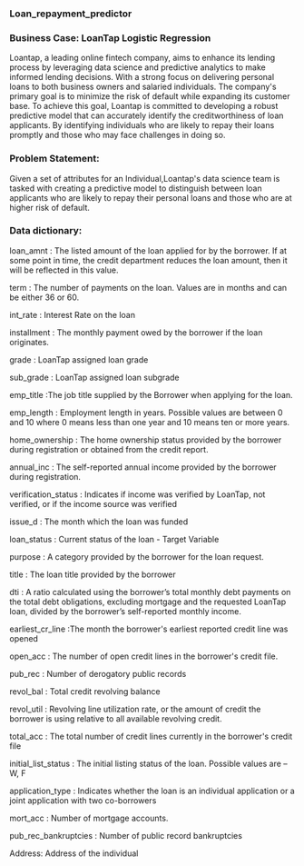 ### Loan_repayment_predictor

### Business Case: LoanTap Logistic Regression

Loantap, a leading online fintech company, aims to enhance its lending process by leveraging data science and predictive analytics to make informed 
lending decisions. With a strong focus on delivering personal loans to both business owners and salaried individuals.
The company's primary goal is to minimize the risk of default while expanding its customer base.
To achieve this goal, Loantap is committed to developing a robust predictive model that can accurately identify the 
creditworthiness of loan applicants. By identifying individuals who are likely to repay their loans promptly and those
who may face challenges in doing so.
### Problem Statement:

Given a set of attributes for an Individual,Loantap's data science team is tasked with creating a predictive model
to distinguish between loan applicants who are likely to repay their personal loans and those who are at higher risk of default.

### Data dictionary:
loan_amnt : The listed amount of the loan applied for by the borrower. If at some point in time, the credit department reduces the loan amount, then it will be reflected in this value.

term : The number of payments on the loan. Values are in months and can be either 36 or 60.

int_rate : Interest Rate on the loan

installment : The monthly payment owed by the borrower if the loan originates.

grade : LoanTap assigned loan grade

sub_grade : LoanTap assigned loan subgrade

emp_title :The job title supplied by the Borrower when applying for the loan.

emp_length : Employment length in years. Possible values are between 0 and 10 where 0 means less than one year and 10 means ten or more years.

home_ownership : The home ownership status provided by the borrower during registration or obtained from the credit report.

annual_inc : The self-reported annual income provided by the borrower during registration.

verification_status : Indicates if income was verified by LoanTap, not verified, or if the income source was verified

issue_d : The month which the loan was funded

loan_status : Current status of the loan - Target Variable

purpose : A category provided by the borrower for the loan request.

title : The loan title provided by the borrower

dti : A ratio calculated using the borrower’s total monthly debt payments on the total debt obligations, excluding mortgage and the requested LoanTap loan, divided by the borrower’s self-reported monthly income.

earliest_cr_line :The month the borrower's earliest reported credit line was opened

open_acc : The number of open credit lines in the borrower's credit file.

pub_rec : Number of derogatory public records

revol_bal : Total credit revolving balance

revol_util : Revolving line utilization rate, or the amount of credit the borrower is using relative to all available revolving credit.

total_acc : The total number of credit lines currently in the borrower's credit file

initial_list_status : The initial listing status of the loan. Possible values are – W, F

application_type : Indicates whether the loan is an individual application or a joint application with two co-borrowers

mort_acc : Number of mortgage accounts.

pub_rec_bankruptcies : Number of public record bankruptcies

Address: Address of the individual
